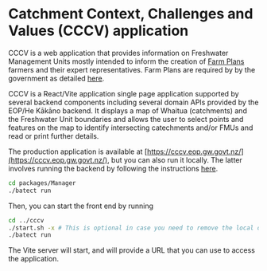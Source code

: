 # Catchment Context, Challenges and Values (CCCV) application

CCCV is a web application that provides information on Freshwater Management Units mostly intended to inform the creation of [Farm Plans](https://environment.govt.nz/acts-and-regulations/freshwater-implementation-guidance/freshwater-farm-plans/) farmers and their expert representatives.  Farm Plans are required by
by the government as detailed [here](https://environment.govt.nz/acts-and-regulations/acts/).

CCCV is a React/Vite application single page application supported by several backend components including several domain APIs provided by the EOP/He Kākāno backend.  It displays a map of Whaitua (catchments) and the Freshwater Unit boundaries and allows the user to select points and features on the map to identify intersecting catechments and/or FMUs and read or print further details.

The production application is available at [https://cccv.eop.gw.govt.nz/](https://cccv.eop.gw.govt.nz/), but you can also run it locally.  The latter involves running the backend by following the instructions [here]().

```bash
cd packages/Manager
./batect run
```

Then, you can start the front end by running

```bash
cd ../cccv
./start.sh -x # This is optional in case you need to remove the local db and artifacts form a previous instance
./batect run
```

The Vite server will start, and will provide a URL that you can use to access the application.

